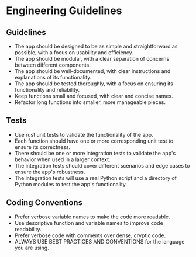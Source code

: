 # Engineering Guidelines

## Guidelines

- The app should be designed to be as simple and straightforward as possible, with a focus on usability and efficiency.
- The app should be modular, with a clear separation of concerns between different components.
- The app should be well-documented, with clear instructions and explanations of its functionality.
- The app should be tested thoroughly, with a focus on ensuring its functionality and reliability.
- Keep functions small and focused, with clear and concise names.
- Refactor long functions into smaller, more manageable pieces.

## Tests

- Use rust unit tests to validate the functionality of the app.
- Each function should have one or more corresponding unit test to ensure its correctness.
- There should be one or more integration tests to validate the app's behavior when used in a larger context.
- The integration tests should cover different scenarios and edge cases to ensure the app's robustness.
- The integration tests will use a real Python script and a directory of Python modules to test the app's functionality.

## Coding Conventions

- Prefer verbose variable names to make the code more readable.
- Use descriptive function and variable names to improve code readability.
- Prefer verbose code with comments over dense, cryptic code.
- ALWAYS USE BEST PRACTICES AND CONVENTIONS for the language you are using.